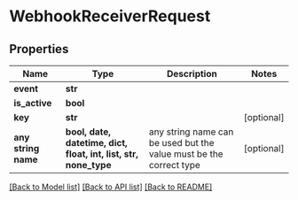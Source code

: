 # WebhookReceiverRequest


## Properties
Name | Type | Description | Notes
------------ | ------------- | ------------- | -------------
**event** | **str** |  | 
**is_active** | **bool** |  | 
**key** | **str** |  | [optional] 
**any string name** | **bool, date, datetime, dict, float, int, list, str, none_type** | any string name can be used but the value must be the correct type | [optional]

[[Back to Model list]](../README.md#documentation-for-models) [[Back to API list]](../README.md#documentation-for-api-endpoints) [[Back to README]](../README.md)


